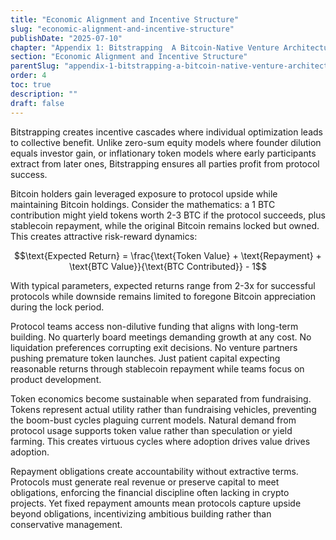 ```yaml
---
title: "Economic Alignment and Incentive Structure"
slug: "economic-alignment-and-incentive-structure"
publishDate: "2025-07-10"
chapter: "Appendix 1: Bitstrapping  A Bitcoin-Native Venture Architecture"
section: "Economic Alignment and Incentive Structure"
parentSlug: "appendix-1-bitstrapping-a-bitcoin-native-venture-architecture"
order: 4
toc: true
description: ""
draft: false
---
```


Bitstrapping creates incentive cascades where individual optimization leads to collective benefit. Unlike zero-sum equity models where founder dilution equals investor gain, or inflationary token models where early participants extract from later ones, Bitstrapping ensures all parties profit from protocol success.

Bitcoin holders gain leveraged exposure to protocol upside while maintaining Bitcoin holdings. Consider the mathematics: a 1 BTC contribution might yield tokens worth 2-3 BTC if the protocol succeeds, plus stablecoin repayment, while the original Bitcoin remains locked but owned. This creates attractive risk-reward dynamics:

$$\text{Expected Return} = \frac{\text{Token Value} + \text{Repayment} + \text{BTC Value}}{\text{BTC Contributed}} - 1$$

With typical parameters, expected returns range from 2-3x for successful protocols while downside remains limited to foregone Bitcoin appreciation during the lock period.

Protocol teams access non-dilutive funding that aligns with long-term building. No quarterly board meetings demanding growth at any cost. No liquidation preferences corrupting exit decisions. No venture partners pushing premature token launches. Just patient capital expecting reasonable returns through stablecoin repayment while teams focus on product development.

Token economics become sustainable when separated from fundraising. Tokens represent actual utility rather than fundraising vehicles, preventing the boom-bust cycles plaguing current models. Natural demand from protocol usage supports token value rather than speculation or yield farming. This creates virtuous cycles where adoption drives value drives adoption.

Repayment obligations create accountability without extractive terms. Protocols must generate real revenue or preserve capital to meet obligations, enforcing the financial discipline often lacking in crypto projects. Yet fixed repayment amounts mean protocols capture upside beyond obligations, incentivizing ambitious building rather than conservative management.
